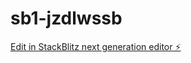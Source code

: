 # sb1-jzdlwssb

[Edit in StackBlitz next generation editor ⚡️](https://stackblitz.com/~/github.com/xsyho/sb1-jzdlwssb)